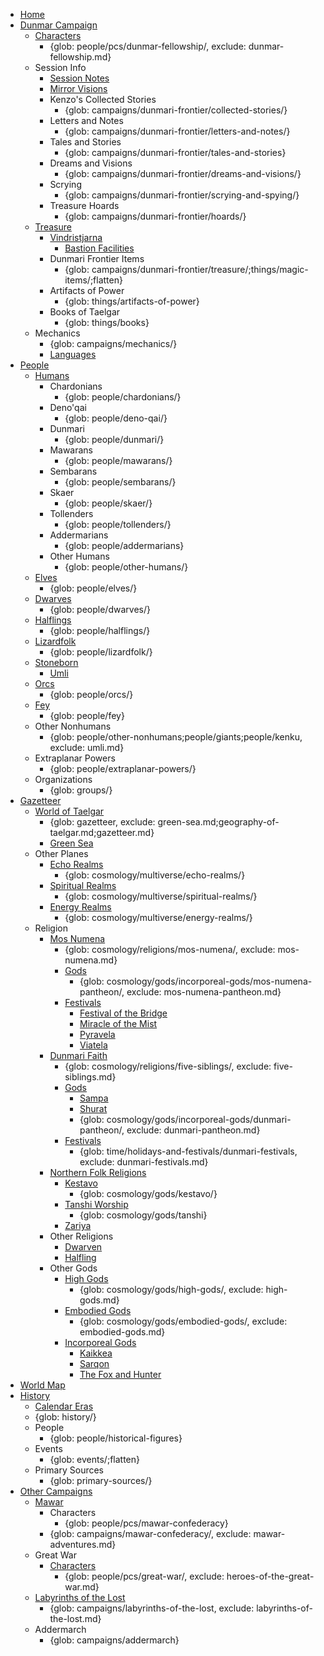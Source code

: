 - [Home](index.md)
- [Dunmar Campaign](campaigns/dunmari-frontier/dunmari-frontier-campaign.md)
    - [Characters](people/pcs/dunmar-fellowship/dunmar-fellowship.md)
        - {glob: people/pcs/dunmar-fellowship/, exclude: dunmar-fellowship.md}
    - Session Info
        - [Session Notes](campaigns/dunmari-frontier/sessions.md)
        - [Mirror Visions](campaigns/dunmari-frontier/mirror-visions.md)
        - Kenzo's Collected Stories
            - {glob: campaigns/dunmari-frontier/collected-stories/}
        - Letters and Notes
            - {glob: campaigns/dunmari-frontier/letters-and-notes/}
        - Tales and Stories
            - {glob: campaigns/dunmari-frontier/tales-and-stories}
        - Dreams and Visions
            - {glob: campaigns/dunmari-frontier/dreams-and-visions/}
        - Scrying
            - {glob: campaigns/dunmari-frontier/scrying-and-spying/}
        - Treasure Hoards
            - {glob: campaigns/dunmari-frontier/hoards/}
    - [Treasure](campaigns/dunmari-frontier/party-treasure.md)
        - [Vindristjarna](things/ships/vindristjarna.md)
            - [Bastion Facilities](campaigns/dunmari-frontier/vindristjarna-room-planning.md)
        - Dunmari Frontier Items
            - {glob: campaigns/dunmari-frontier/treasure/;things/magic-items/;flatten}
        - Artifacts of Power
            - {glob: things/artifacts-of-power}
        - Books of Taelgar
            - {glob: things/books}
    - Mechanics
        - {glob: campaigns/mechanics/}
        - [Languages](species/languages.md)
- [People](species/species.md)
    - [Humans](species/children-of-divine-creation/humans/humans.md)
        - Chardonians
            - {glob: people/chardonians/}
        - Deno'qai
            - {glob: people/deno-qai/}
        - Dunmari
            - {glob: people/dunmari/}
        - Mawarans
            - {glob: people/mawarans/}
        - Sembarans
            - {glob: people/sembarans/}
        - Skaer
            - {glob: people/skaer/}
        - Tollenders
            - {glob: people/tollenders/}
        - Addermarians
            - {glob: people/addermarians}
        - Other Humans
            - {glob: people/other-humans/}
    - [Elves](species/children-of-the-embodied-gods/elves/elves.md)
        - {glob: people/elves/}
    - [Dwarves](species/children-of-the-embodied-gods/dwarves/dwarves.md)
        - {glob: people/dwarves/}
    - [Halflings](species/children-of-the-embodied-gods/halflings/halflings.md)
        - {glob: people/halflings/}
    - [Lizardfolk](species/children-of-the-embodied-gods/lizardfolk/lizardfolk.md)
        - {glob: people/lizardfolk/}
    - [Stoneborn](species/children-of-the-embodied-gods/stoneborn/stoneborn.md)
        - [Umli](people/other-nonhumans/umli.md)
    - [Orcs](species/children-of-the-embodied-gods/orcs/orcs.md)
        - {glob: people/orcs/}
    - [Fey](species/children-of-the-riving/fey/fey.md)
        - {glob: people/fey}
    - Other Nonhumans
        - {glob: people/other-nonhumans;people/giants;people/kenku, exclude: umli.md}
    - Extraplanar Powers
        - {glob: people/extraplanar-powers/}
    - Organizations
        - {glob: groups/}
- [Gazetteer](campaigns/player-s-guide.md)
    - [World of Taelgar](gazetteer/geography-of-taelgar.md)
        - {glob: gazetteer, exclude: green-sea.md;geography-of-taelgar.md;gazetteer.md}
        - [Green Sea](gazetteer/green-sea.md)
    - Other Planes
        - [Echo Realms](cosmology/multiverse/echo-realms/echo-realms.md)
            - {glob: cosmology/multiverse/echo-realms/}
        - [Spiritual Realms](cosmology/multiverse/spiritual-realms/spiritual-realms.md)
            - {glob: cosmology/multiverse/spiritual-realms/}
        - [Energy Realms](cosmology/multiverse/energy-realms/energy-realms.md)
            - {glob: cosmology/multiverse/energy-realms/}
    - Religion
        - [Mos Numena](cosmology/religions/mos-numena/mos-numena.md)
            - {glob: cosmology/religions/mos-numena/, exclude: mos-numena.md}
            - [Gods](cosmology/gods/incorporeal-gods/mos-numena-pantheon/mos-numena-pantheon.md)
                - {glob: cosmology/gods/incorporeal-gods/mos-numena-pantheon/, exclude: mos-numena-pantheon.md}
            - [Festivals](time/holidays-and-festivals/mos-numena-feast-days.md)
                - [Festival of the Bridge](time/holidays-and-festivals/festival-of-the-bridge.md)
                - [Miracle of the Mist](time/holidays-and-festivals/festival-of-the-miracle-of-the-mist.md)
                - [Pyravela](time/holidays-and-festivals/pyravela.md)
                - [Viatela](time/holidays-and-festivals/viatela.md)
        - [Dunmari Faith](cosmology/religions/five-siblings/five-siblings.md)
            - {glob: cosmology/religions/five-siblings/, exclude: five-siblings.md}
            - [Gods](cosmology/gods/incorporeal-gods/dunmari-pantheon/dunmari-pantheon.md)
                - [Sampa](cosmology/gods/high-gods/divine-presence.md)
                - [Shurat](cosmology/gods/high-gods/divine-presence.md)
                - {glob: cosmology/gods/incorporeal-gods/dunmari-pantheon/, exclude: dunmari-pantheon.md}
            - [Festivals](time/holidays-and-festivals/dunmari-festivals/dunmari-festivals.md)
                - {glob: time/holidays-and-festivals/dunmari-festivals, exclude: dunmari-festivals.md}
        - [Northern Folk Religions](cosmology/religions/northern-folk-religions/northern-folk-religions.md)
            - [Kestavo](cosmology/religions/northern-folk-religions/kestavo.md)
                - {glob: cosmology/gods/kestavo/}
            - [Tanshi Worship](cosmology/religions/northern-folk-religions/tanshi-worship.md)
                - {glob: cosmology/gods/tanshi}
            - [Zariya](cosmology/religions/northern-folk-religions/zariya.md)
        - Other Religions
            - [Dwarven](cosmology/religions/dwarven-religious-practice.md)
            - [Halfling](cosmology/religions/halfling-religious-practice.md)
        - Other Gods
            - [High Gods](cosmology/gods/high-gods/high-gods.md)
                - {glob: cosmology/gods/high-gods/, exclude: high-gods.md}
            - [Embodied Gods](cosmology/gods/embodied-gods/embodied-gods.md)
                - {glob: cosmology/gods/embodied-gods/, exclude: embodied-gods.md}
            - [Incorporeal Gods](cosmology/gods/incorporeal-gods/incorporeal-gods.md)
                - [Kaikkea](cosmology/gods/incorporeal-gods/kaikkea.md)
                - [Sarqon](cosmology/gods/incorporeal-gods/sarqon.md)
                - [The Fox and Hunter](cosmology/gods/incorporeal-gods/fox-and-hunter.md)
- [World Map](gazetteer/gazetteer.md)
- [History](history/history.md)
    - [Calendar Eras](time/calendar-eras.md)
    - {glob: history/}
    - People
        - {glob: people/historical-figures}
    - Events
        - {glob: events/;flatten}
    - Primary Sources
        - {glob: primary-sources/}
- [Other Campaigns](people/pcs/pcs.md)
    - [Mawar](campaigns/mawar-confederacy/mawar-adventures.md)
        - Characters
            - {glob: people/pcs/mawar-confederacy}
        - {glob: campaigns/mawar-confederacy/, exclude: mawar-adventures.md}
    - Great War
        - [Characters](people/pcs/great-war/heroes-of-the-great-war.md)
            - {glob: people/pcs/great-war/, exclude: heroes-of-the-great-war.md}
    - [Labyrinths of the Lost](campaigns/labyrinths-of-the-lost/labyrinths-of-the-lost.md)
        - {glob: campaigns/labyrinths-of-the-lost, exclude: labyrinths-of-the-lost.md}
    - Addermarch
        - {glob: campaigns/addermarch}
